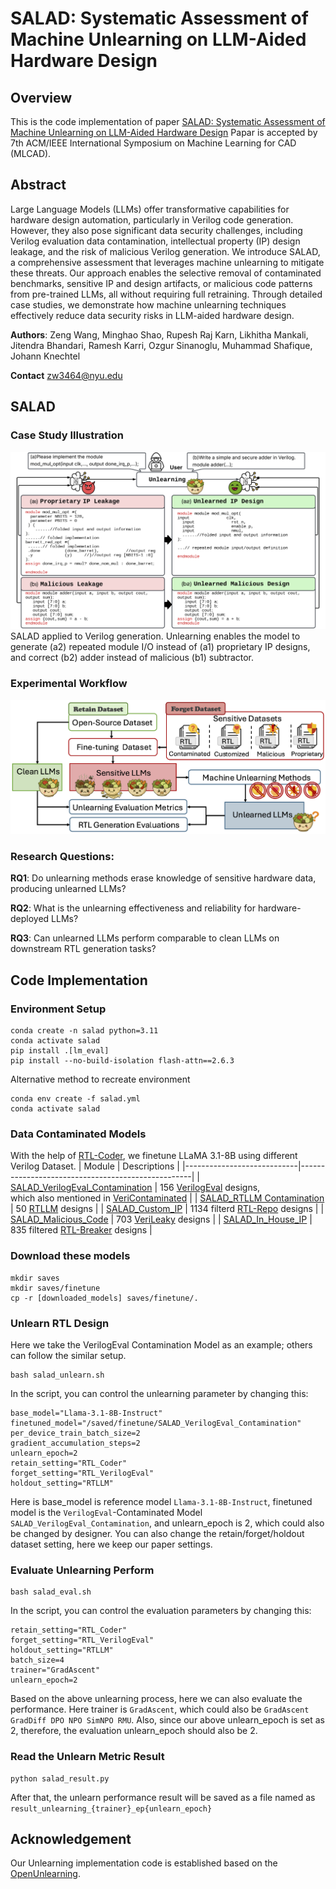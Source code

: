 # SALAD: Systematic Assessment of Machine Unlearning on LLM-Aided Hardware Design


## Overview
This is the code implementation of paper [SALAD: Systematic Assessment of Machine Unlearning on LLM-Aided Hardware Design](<https://arxiv.org/abs/2506.02089>)
Papar is accepted by 7th ACM/IEEE International Symposium on Machine Learning for CAD (MLCAD). 


## Abstract
Large Language Models (LLMs) offer transformative capabilities for hardware design automation, particularly in Verilog code generation. However, they also pose significant data security challenges, including Verilog evaluation data contamination, intellectual property (IP) design leakage, and the risk of malicious Verilog generation. We introduce SALAD, a comprehensive assessment that leverages machine unlearning to mitigate these threats. Our approach enables the selective removal of contaminated benchmarks, sensitive IP and design artifacts, or malicious code patterns from pre-trained LLMs, all without requiring full retraining. Through detailed case studies, we demonstrate how machine unlearning techniques effectively reduce data security risks in LLM-aided hardware design.

**Authors**: Zeng Wang, Minghao Shao, Rupesh Raj Karn, Likhitha Mankali, Jitendra Bhandari, Ramesh Karri, Ozgur Sinanoglu, Muhammad Shafique, Johann Knechtel

**Contact** zw3464@nyu.edu

## SALAD
### Case Study Illustration
![Case Study](figures/salad_case_study.png)
SALAD applied to Verilog generation. Unlearning enables the model to generate (a2) repeated module I/O instead of (a1) proprietary IP designs, and correct (b2) adder instead of malicious (b1) subtractor.

### Experimental Workflow
![Workflow](figures/salad_experiment_workflow.png)

### Research Questions:
**RQ1**: Do unlearning methods erase knowledge of sensitive hardware data, producing unlearned LLMs?

**RQ2**: What is the unlearning effectiveness and reliability for hardware-deployed LLMs?

**RQ3**: Can unlearned LLMs perform comparable to clean LLMs on downstream RTL generation tasks?

## Code Implementation

### Environment Setup

```
conda create -n salad python=3.11
conda activate salad
pip install .[lm_eval]
pip install --no-build-isolation flash-attn==2.6.3
```
Alternative method to recreate environment
```
conda env create -f salad.yml
conda activate salad
```

### Data Contaminated Models
With the help of [RTL-Coder](<https://github.com/hkust-zhiyao/RTL-Coder>), we finetune LLaMA 3.1-8B using different Verilog Dataset.
| Module                     | Descriptions                                          |
|----------------------------|---------------------------------------------------|
| [SALAD_VerilogEval_Contamination](<https://huggingface.co/zwSyc/SALAD_VerilogEval_Contamination>)  | 156 [VerilogEval](<https://github.com/NVlabs/verilog-eval>) designs,<br>which also mentioned in [VeriContaminated](<https://arxiv.org/abs/2503.13572>)  |
| [SALAD_RTLLM Contamination](<https://huggingface.co/zwSyc/SALAD_RTLLM_Contamination>)  | 50 [RTLLM](<https://github.com/hkust-zhiyao/RTLLM>) designs |
| [SALAD_Custom_IP](<https://huggingface.co/zwSyc/SALAD_Custom_IP>)  | 1134 filterd [RTL-Repo](<https://github.com/AUCOHL/RTL-Repo>) designs                  |
| [SALAD_Malicious_Code](<https://huggingface.co/zwSyc/SALAD_Malicious_Code>)           | 703 [VeriLeaky](<https://arxiv.org/abs/2503.13116>) designs                           |
| [SALAD_In_House_IP](<https://huggingface.co/zwSyc/SALAD_In_House_IP>)            | 835 filtered [RTL-Breaker](<https://arxiv.org/abs/2411.17569>) designs                   |

### Download these models
```
mkdir saves
mkdir saves/finetune
cp -r [downloaded_models] saves/finetune/. 
```
### Unlearn RTL Design 
Here we take the VerilogEval Contamination Model as an example; others can follow the similar setup.
```
bash salad_unlearn.sh
```
In the script, you can control the unlearning parameter by changing this:
```
base_model="Llama-3.1-8B-Instruct"
finetuned_model="/saved/finetune/SALAD_VerilogEval_Contamination"
per_device_train_batch_size=2 
gradient_accumulation_steps=2
unlearn_epoch=2
retain_setting="RTL_Coder"
forget_setting="RTL_VerilogEval"
holdout_setting="RTLLM"
```
Here is base_model is reference model ```Llama-3.1-8B-Instruct```, finetuned model is the ```VerilogEval```-Contaminated Model ```SALAD_VerilogEval_Contamination```, and unlearn_epoch is 2, which could also be changed by designer. You can also change the retain/forget/holdout dataset setting, here we keep our paper settings.

### Evaluate Unlearning Perform
```
bash salad_eval.sh
```
In the script, you can control the evaluation parameters by changing this:
```
retain_setting="RTL_Coder"
forget_setting="RTL_VerilogEval" 
holdout_setting="RTLLM"
batch_size=4
trainer="GradAscent" 
unlearn_epoch=2 
```
Based on the above unlearning process, here we can also evaluate the performance. Here trainer is ```GradAscent```, which could also be ```GradAscent GradDiff DPO NPO SimNPO RMU```. Also, since our above unlearn_epoch is set as 2, therefore, the evaluation unlearn_epoch should also be 2.

### Read the Unlearn Metric Result
```
python salad_result.py
```
After that, the unlearn performance result will be saved as a file named as ```result_unlearning_{trainer}_ep{unlearn_epoch}```

## Acknowledgement
Our Unlearning implementation code is established based on the [OpenUnlearning](<https://github.com/locuslab/open-unlearning>). 